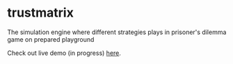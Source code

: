 # trustmatrix
The simulation engine where different strategies plays in prisoner's dilemma game on prepared playground
 
Check out live demo (in progress) [here](http://strowk.github.io/trustmatrix/demo).  